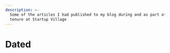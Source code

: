 ```yaml
---
description: >-
  Some of the articles I had published to my blog during and as part of my
  tenure at Startup Village
---
```


# Dated

